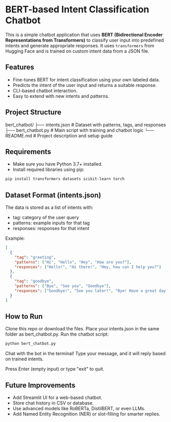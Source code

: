 # BERT-based Intent Classification Chatbot

This is a simple chatbot application that uses **BERT (Bidirectional Encoder Representations from Transformers)** to classify user input into predefined intents and generate appropriate responses. It uses `transformers` from Hugging Face and is trained on custom intent data from a JSON file.

## Features

- Fine-tunes BERT for intent classification using your own labeled data.
- Predicts the intent of the user input and returns a suitable response.
- CLI-based chatbot interaction.
- Easy to extend with new intents and patterns.

## Project Structure

bert_chatbot/ ├── intents.json # Dataset with patterns, tags, and responses 
              ├── bert_chatbot.py # Main script with training and chatbot logic 
              └── README.md # Project description and setup guide

## Requirements

- Make sure you have Python 3.7+ installed.
- Install required libraries using pip:

```bash
pip install transformers datasets scikit-learn torch
```

## Dataset Format (intents.json)
The data is stored as a list of intents with:
- tag: category of the user query
- patterns: example inputs for that tag
- responses: responses for that intent

Example:

```json
[
  {
    "tag": "greeting",
    "patterns": ["Hi", "Hello", "Hey", "How are you?"],
    "responses": ["Hello!", "Hi there!", "Hey, how can I help you?"]
  },
  {
    "tag": "goodbye",
    "patterns": ["Bye", "See you", "Goodbye"],
    "responses": ["Goodbye!", "See you later!", "Bye! Have a great day!"]
  }
]
```

## How to Run
Clone this repo or download the files.
Place your intents.json in the same folder as bert_chatbot.py.
Run the chatbot script:

```bash
python bert_chatbot.py
```
Chat with the bot in the terminal!
Type your message, and it will reply based on trained intents.

Press Enter (empty input) or type "exit" to quit.

## Future Improvements
- Add Streamlit UI for a web-based chatbot.
- Store chat history in CSV or database.
- Use advanced models like RoBERTa, DistilBERT, or even LLMs.
- Add Named Entity Recognition (NER) or slot-filling for smarter replies.




